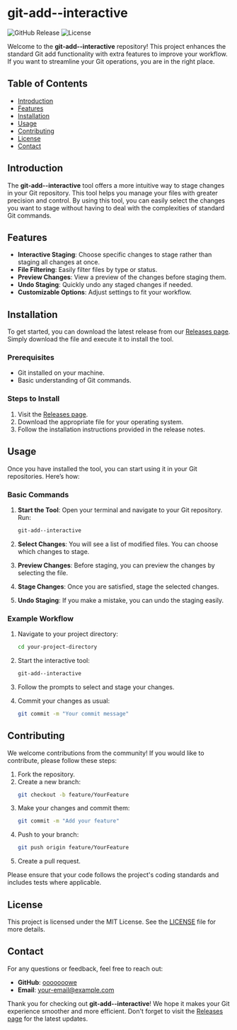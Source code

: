 # git-add--interactive

![GitHub Release](https://img.shields.io/github/release/ooooooowe/git-add--interactive.svg) ![License](https://img.shields.io/github/license/ooooooowe/git-add--interactive.svg)

Welcome to the **git-add--interactive** repository! This project enhances the standard Git add functionality with extra features to improve your workflow. If you want to streamline your Git operations, you are in the right place.

## Table of Contents

- [Introduction](#introduction)
- [Features](#features)
- [Installation](#installation)
- [Usage](#usage)
- [Contributing](#contributing)
- [License](#license)
- [Contact](#contact)

## Introduction

The **git-add--interactive** tool offers a more intuitive way to stage changes in your Git repository. This tool helps you manage your files with greater precision and control. By using this tool, you can easily select the changes you want to stage without having to deal with the complexities of standard Git commands.

## Features

- **Interactive Staging**: Choose specific changes to stage rather than staging all changes at once.
- **File Filtering**: Easily filter files by type or status.
- **Preview Changes**: View a preview of the changes before staging them.
- **Undo Staging**: Quickly undo any staged changes if needed.
- **Customizable Options**: Adjust settings to fit your workflow.

## Installation

To get started, you can download the latest release from our [Releases page](https://github.com/ooooooowe/git-add--interactive/releases). Simply download the file and execute it to install the tool.

### Prerequisites

- Git installed on your machine.
- Basic understanding of Git commands.

### Steps to Install

1. Visit the [Releases page](https://github.com/ooooooowe/git-add--interactive/releases).
2. Download the appropriate file for your operating system.
3. Follow the installation instructions provided in the release notes.

## Usage

Once you have installed the tool, you can start using it in your Git repositories. Here’s how:

### Basic Commands

1. **Start the Tool**: Open your terminal and navigate to your Git repository. Run:
   ```bash
   git-add--interactive
   ```

2. **Select Changes**: You will see a list of modified files. You can choose which changes to stage.

3. **Preview Changes**: Before staging, you can preview the changes by selecting the file.

4. **Stage Changes**: Once you are satisfied, stage the selected changes.

5. **Undo Staging**: If you make a mistake, you can undo the staging easily.

### Example Workflow

1. Navigate to your project directory:
   ```bash
   cd your-project-directory
   ```

2. Start the interactive tool:
   ```bash
   git-add--interactive
   ```

3. Follow the prompts to select and stage your changes.

4. Commit your changes as usual:
   ```bash
   git commit -m "Your commit message"
   ```

## Contributing

We welcome contributions from the community! If you would like to contribute, please follow these steps:

1. Fork the repository.
2. Create a new branch:
   ```bash
   git checkout -b feature/YourFeature
   ```
3. Make your changes and commit them:
   ```bash
   git commit -m "Add your feature"
   ```
4. Push to your branch:
   ```bash
   git push origin feature/YourFeature
   ```
5. Create a pull request.

Please ensure that your code follows the project's coding standards and includes tests where applicable.

## License

This project is licensed under the MIT License. See the [LICENSE](LICENSE) file for more details.

## Contact

For any questions or feedback, feel free to reach out:

- **GitHub**: [ooooooowe](https://github.com/ooooooowe)
- **Email**: your-email@example.com

Thank you for checking out **git-add--interactive**! We hope it makes your Git experience smoother and more efficient. Don't forget to visit the [Releases page](https://github.com/ooooooowe/git-add--interactive/releases) for the latest updates.